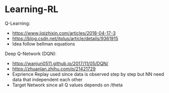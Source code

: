# Learning-RL


Q-Learning:
- https://www.jiqizhixin.com/articles/2018-04-17-3
- https://blog.csdn.net/itplus/article/details/9361915
- Idea follow bellman equations

Deep Q-Network (DQN):
- https://wanjun0511.github.io/2017/11/05/DQN/
- https://zhuanlan.zhihu.com/p/21421729
- Exprience Replay used since data is observed step by step but NN need data that independent each other
- Target Network since all Q values depends on /theta
